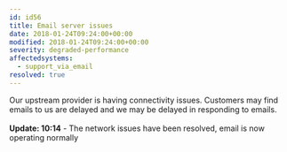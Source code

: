 ```yaml
---
id: id56
title: Email server issues
date: 2018-01-24T09:24:00+00:00
modified: 2018-01-24T09:24:00+00:00
severity: degraded-performance
affectedsystems:
  - support_via_email
resolved: true
---
```


Our upstream provider is having connectivity issues.  Customers may find emails to us are delayed and we may be delayed in responding to emails.<br /><br />**Update: 10:14** - The network issues have been resolved, email is now operating normally

